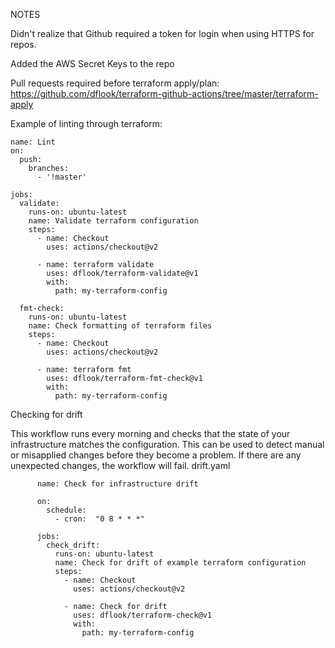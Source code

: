 
NOTES


Didn't realize that Github required a token for login when using HTTPS for repos.

Added the AWS Secret Keys to the repo

Pull requests required before terraform apply/plan: https://github.com/dflook/terraform-github-actions/tree/master/terraform-apply

Example of linting through terraform:

<pre><code>name: Lint
on:
  push:
    branches:
      - '!master'

jobs:
  validate:
    runs-on: ubuntu-latest
    name: Validate terraform configuration
    steps:
      - name: Checkout
        uses: actions/checkout@v2

      - name: terraform validate
        uses: dflook/terraform-validate@v1
        with:
          path: my-terraform-config

  fmt-check:
    runs-on: ubuntu-latest
    name: Check formatting of terraform files
    steps:
      - name: Checkout
        uses: actions/checkout@v2

      - name: terraform fmt
        uses: dflook/terraform-fmt-check@v1
        with:
          path: my-terraform-config
</code></pre>

Checking for drift

This workflow runs every morning and checks that the state of your infrastructure matches the configuration.
This can be used to detect manual or misapplied changes before they become a problem. If there are any unexpected changes, the workflow will fail.
          drift.yaml

          name: Check for infrastructure drift

          on:
            schedule:
              - cron:  "0 8 * * *"

          jobs:
            check_drift:
              runs-on: ubuntu-latest
              name: Check for drift of example terraform configuration
              steps:
                - name: Checkout
                  uses: actions/checkout@v2

                - name: Check for drift
                  uses: dflook/terraform-check@v1
                  with:
                    path: my-terraform-config
